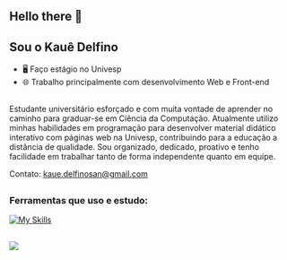 ## Hello there 👋
## Sou o Kauê Delfino

- 🖥️ Faço estágio no Univesp
- 🌐 Trabalho principalmente com desenvolvimento Web e Front-end
 
##
Estudante universitário esforçado e com muita vontade de aprender no caminho para graduar-se
em Ciência da Computação.
Atualmente utilizo minhas habilidades em programação para desenvolver material didático interativo com páginas web na Univesp, contribuindo para a educação a distância de qualidade.
Sou organizado, dedicado, proativo e tenho facilidade em trabalhar tanto de forma independente quanto em equipe.

Contato: kaue.delfinosan@gmail.com
##

### Ferramentas que uso e estudo:
[![My Skills](https://skillicons.dev/icons?i=js,html,css,java,python,mysql,mongodb,wordpress)](https://skillicons.dev)
 
 ##

 

 <div>
  <a href="https://www.linkedin.com/in/kaue-delfino/" target="_blank"><img src="https://img.shields.io/badge/-LinkedIn-%230077B5?style=for-the-badge&logo=linkedin&logoColor=white" target="_blank"></a> 
  
</div>
